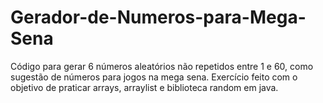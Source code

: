 # Gerador-de-Numeros-para-Mega-Sena

Código para gerar 6 números aleatórios não repetidos entre 1 e 60, como sugestão de números para jogos na mega sena.
Exercício feito com o objetivo de praticar arrays, arraylist e biblioteca random em java.
